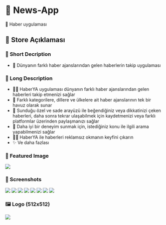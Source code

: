 
# 📰 News-App

📰 Haber uygulaması

## 🛒 Store Açıklaması

### 🎈 Short Decription
- 🎉 Dünyanın farklı haber ajanslarından gelen haberlerin takip uygulaması

### 🎀 Long Description
- 🕵️‍♀️ HaberYA uygulaması dünyanın farklı haber ajanslarından gelen haberleri takip etmenizi sağlar
- 🎁 Farklı kategorilere, dillere ve ülkelere ait haber ajanslarının tek bir havuz olarak sunar
- 💖 Sunduğu özel ve sade arayüzü ile beğendiğiniz veya dikkatinizi çeken haberleri, daha sonra tekrar ulaşabilmek için kaydetmenizi veya farklı platformlar üzerinden paylaşmanızı sağlar
- 🎉 Daha iyi bir deneyim sunmak için, istediğiniz konu ile ilgili arama yapabilmenizi sağlar
- 💁‍♂️ HaberYA ile haberleri reklamsız okmanın keyfini çıkarın
- ✨ Ve daha fazlası

### 🎴 Featured Image
![](../.github/assets/banner.jpg)

### 🤳 Screenshots
![](../.github/assets/main_page.png)
![](../.github/assets/detailed.png)
![](../.github/assets/web_view.png)
![](../.github/assets/nav_drawer.png)
![](../.github/assets/various_items.png)
![](../.github/assets/search.png)
![](../.github/assets/share_action.png)
![](../.github/assets/splash.png)

### 🖼 Logo (512x512)
![](../.github/assets/512.png)
